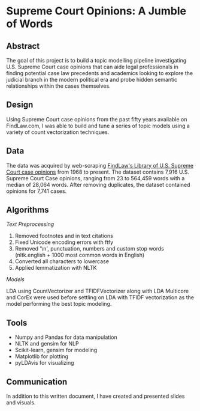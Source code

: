 # Supreme Court Opinions: A Jumble of Words

## Abstract
The goal of this project is to build a topic modelling pipeline investigating U.S. Supreme Court case opinions that can aide legal professionals in finding potential case law precedents and academics looking to explore the judicial branch in the modern political era and probe hidden semantic relationships within the cases themselves. 

## Design
Using Supreme Court case opinions from the past fifty years available on FindLaw.com, I was able to build and tune a series of topic models using a variety of count vectorization techniques. 

## Data
The data was acquired by web-scraping [FindLaw's Library of U.S. Supreme Court case opinions](https://caselaw.findlaw.com/court/us-supreme-court) from 1968 to present. The dataset contains 7,916 U.S. Supreme Court Case opinions, ranging from 23 to 564,459 words with a median of 28,064 words. After removing duplicates, the dataset contained opinions for 7,741 cases. 

## Algorithms

*Text Preprocessing*
1. Removed footnotes and in text citations
2. Fixed Unicode encoding errors with ftfy 
3. Removed '\n', punctuation, numbers and custom stop words (nltk.english + 1000 most common words in English)
4. Converted all characters to lowercase 
5. Applied lemmatization with NLTK


*Models*
  
LDA using CountVectorizer and TFIDFVectorizer along with LDA Multicore and CorEx were used before settling on LDA with TFIDF vectorization as the model performing the best topic modeling. 

## Tools
- Numpy and Pandas for data manipulation
- NLTK and gensim for NLP
- Scikit-learn, gensim for modeling
- Matplotlib for plotting
- pyLDAvis for visualizing

## Communication
In addition to this written document, I have created and presented slides and visuals. 
